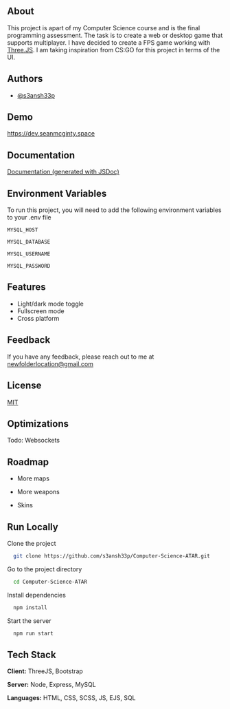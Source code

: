 ## About

This project is apart of my Computer Science course and is the final programming assessment.
The task is to create a web or desktop game that supports multiplayer.
I have decided to create a FPS game working with [Three.JS](https://github.com/mrdoob/three.js).
I am taking inspiration from CS:GO for this project in terms of the UI.


## Authors

- [@s3ansh33p](https://www.github.com/s3ansh33p)

  
## Demo

https://dev.seanmcginty.space

  
## Documentation

[Documentation (generated with JSDoc)](https://dev.seanmcginty.space/docs)

  
## Environment Variables

To run this project, you will need to add the following environment variables to your .env file

`MYSQL_HOST`

`MYSQL_DATABASE`

`MYSQL_USERNAME`

`MYSQL_PASSWORD`


  
## Features

- Light/dark mode toggle
- Fullscreen mode
- Cross platform

  
## Feedback

If you have any feedback, please reach out to me at newfolderlocation@gmail.com

  
## License

[MIT](https://choosealicense.com/licenses/mit/)

## Optimizations

Todo: Websockets
## Roadmap

- More maps

- More weapons

- Skins

  
## Run Locally

Clone the project

```bash
  git clone https://github.com/s3ansh33p/Computer-Science-ATAR.git
```

Go to the project directory

```bash
  cd Computer-Science-ATAR
```

Install dependencies

```bash
  npm install
```

Start the server

```bash
  npm run start
```

  
## Tech Stack

**Client:** ThreeJS, Bootstrap

**Server:** Node, Express, MySQL

**Languages:** HTML, CSS, SCSS, JS, EJS, SQL
